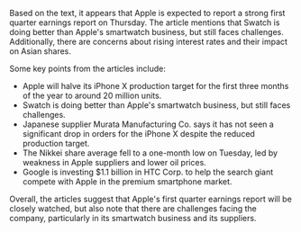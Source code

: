 Based on the text, it appears that Apple is expected to report a strong first quarter earnings report on Thursday. The article mentions that Swatch is doing better than Apple's smartwatch business, but still faces challenges. Additionally, there are concerns about rising interest rates and their impact on Asian shares.

Some key points from the articles include:

* Apple will halve its iPhone X production target for the first three months of the year to around 20 million units.
* Swatch is doing better than Apple's smartwatch business, but still faces challenges.
* Japanese supplier Murata Manufacturing Co. says it has not seen a significant drop in orders for the iPhone X despite the reduced production target.
* The Nikkei share average fell to a one-month low on Tuesday, led by weakness in Apple suppliers and lower oil prices.
* Google is investing $1.1 billion in HTC Corp. to help the search giant compete with Apple in the premium smartphone market.

Overall, the articles suggest that Apple's first quarter earnings report will be closely watched, but also note that there are challenges facing the company, particularly in its smartwatch business and its suppliers.
